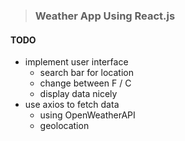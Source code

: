 > ### Weather App Using React.js #

#### TODO
- implement user interface
    - search bar for location
    - change between F / C
    - display data nicely
- use axios to fetch data
    - using OpenWeatherAPI
    - geolocation